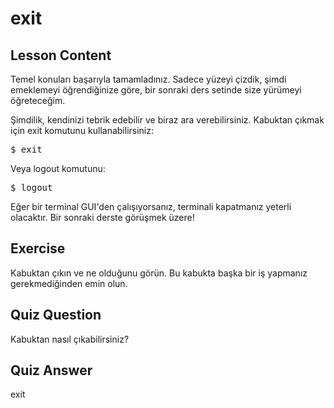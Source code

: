 # exit

## Lesson Content

Temel konuları başarıyla tamamladınız. Sadece yüzeyi çizdik, şimdi emeklemeyi öğrendiğinize göre, bir sonraki ders setinde size yürümeyi öğreteceğim.

Şimdilik, kendinizi tebrik edebilir ve biraz ara verebilirsiniz. Kabuktan çıkmak için exit komutunu kullanabilirsiniz:

<pre>$ exit</pre>

Veya logout komutunu:

<pre>$ logout</pre>

Eğer bir terminal GUI'den çalışıyorsanız, terminali kapatmanız yeterli olacaktır. Bir sonraki derste görüşmek üzere!

## Exercise

Kabuktan çıkın ve ne olduğunu görün. Bu kabukta başka bir iş yapmanız gerekmediğinden emin olun.

## Quiz Question

Kabuktan nasıl çıkabilirsiniz?

## Quiz Answer

exit